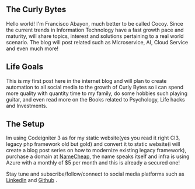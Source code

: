 <!--
author: Francisco Abayon
head: https://www.gravatar.com/avatar/dd90d96a247f981286ae0092abc026ba.jpg
date: 2020-11-01    
title: Hello World! Im Cocoy
tags: Introduction, Personal
images: content/img/hello-world.jpg
category: Introduction
status: publish
summary: The identity of Curly Bytes and how will provide solution provider in real world problems?
-->

## The Curly Bytes
Hello world! I'm Francisco Abayon, much better to be called Cocoy. Since the current trends in Information Technology have a fast growth pace and maturity, will share topics, interest and solutions pertaining to a real world scenario. The blog will post related such as Microservice, AI, Cloud Service and even much more!

## Life Goals
This is my first post here in the internet blog and will plan to create automation to all social media to the growth of Curly Bytes so i can spend more quality with quantity time to my family, do some hobbies such playing guitar, and even read more on the Books related to Psychology, Life hacks and Investments.

## The Setup 
Im using Codeigniter 3 as for my static website(yes you read it right CI3, legacy php framework old but gold) and convert it to static website(i will create a blog post series on how to modernize existing legacy framework), purchase a domain at [NameCheap][3], the name speaks itself and infra is using Azure with a monthly of $5 per month and this is already a secured one! 

Stay tune and subscribe/follow/connect to social media platforms such as [LinkedIn][1] and [Github][2] .

[1]:https://www.linkedin.com/in/francisco-abayon-4bb327128/
[2]:https://github.com/curlybytes
[3]:https://www.dpbolvw.net/6r105js0ys-FHGGILPKNHFHKJIMIMJ